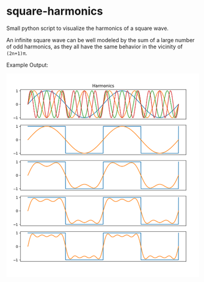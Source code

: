 # square-harmonics
Small python script to visualize the harmonics of a square wave. 

An infinite square wave can be well modeled by the sum of a large number of odd harmonics, as they all have the same behavior in the vicinity of `(2n+1)π`.



Example Output:

![4 Harmonics Example](https://github.com/evanm1455/square-harmonics/blob/main/example.png)

